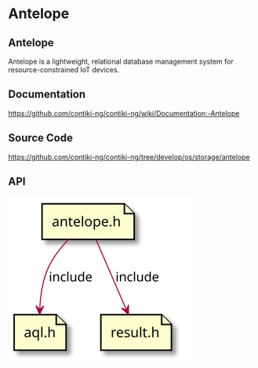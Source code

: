 # Antelope

## Antelope
Antelope is a lightweight, relational database management system for resource-constrained IoT devices.

## Documentation
https://github.com/contiki-ng/contiki-ng/wiki/Documentation:-Antelope

## Source Code
https://github.com/contiki-ng/contiki-ng/tree/develop/os/storage/antelope

## API
![api](./api.svg)
